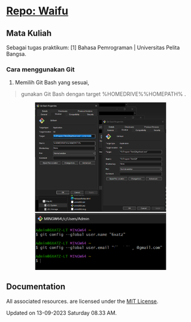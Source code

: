 # <a href="" target="_blank">Repo: Waifu</a>

## Mata Kuliah
Sebagai tugas praktikum: [1] Bahasa Pemrograman | Universitas Pelita Bangsa. 

### Cara menggunakan Git
1. Memilih Git Bash yang sesuai,
> gunakan Git Bash dengan target %HOMEDRIVE%%HOMEPATH% .
<p align="center">
  <img src="/ss/1.png" width="350">
  <img src="/ss/2.png" width="350"">
</p>

## Documentation
All associated resources. are licensed under the [MIT License](https://mit-license.org/).

Updated on 13-09-2023 Saturday 08.33 AM.
